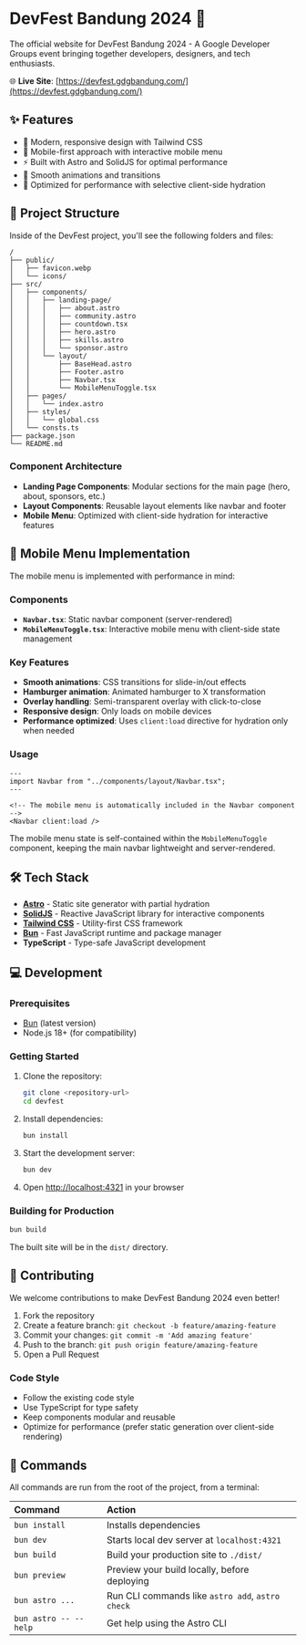 # DevFest Bandung 2024 🚀

The official website for DevFest Bandung 2024 - A Google Developer Groups event bringing together developers, designers, and tech enthusiasts.

🌐 **Live Site**: [https://devfest.gdgbandung.com/](https://devfest.gdgbandung.com/)

## ✨ Features

- 🎨 Modern, responsive design with Tailwind CSS
- 📱 Mobile-first approach with interactive mobile menu
- ⚡ Built with Astro and SolidJS for optimal performance
- 🌟 Smooth animations and transitions
- 🎯 Optimized for performance with selective client-side hydration

## 🚀 Project Structure

Inside of the DevFest project, you'll see the following folders and files:

```text
/
├── public/
│   ├── favicon.webp
│   └── icons/
├── src/
│   ├── components/
│   │   ├── landing-page/
│   │   │   ├── about.astro
│   │   │   ├── community.astro
│   │   │   ├── countdown.tsx
│   │   │   ├── hero.astro
│   │   │   ├── skills.astro
│   │   │   └── sponsor.astro
│   │   └── layout/
│   │       ├── BaseHead.astro
│   │       ├── Footer.astro
│   │       ├── Navbar.tsx
│   │       └── MobileMenuToggle.tsx
│   ├── pages/
│   │   └── index.astro
│   ├── styles/
│   │   └── global.css
│   └── consts.ts
├── package.json
└── README.md
```

### Component Architecture

- **Landing Page Components**: Modular sections for the main page (hero, about, sponsors, etc.)
- **Layout Components**: Reusable layout elements like navbar and footer
- **Mobile Menu**: Optimized with client-side hydration for interactive features

## 📱 Mobile Menu Implementation

The mobile menu is implemented with performance in mind:

### Components

- **`Navbar.tsx`**: Static navbar component (server-rendered)
- **`MobileMenuToggle.tsx`**: Interactive mobile menu with client-side state management

### Key Features

- **Smooth animations**: CSS transitions for slide-in/out effects
- **Hamburger animation**: Animated hamburger to X transformation
- **Overlay handling**: Semi-transparent overlay with click-to-close
- **Responsive design**: Only loads on mobile devices
- **Performance optimized**: Uses `client:load` directive for hydration only when needed

### Usage

```astro
---
import Navbar from "../components/layout/Navbar.tsx";
---

<!-- The mobile menu is automatically included in the Navbar component -->
<Navbar client:load />
```

The mobile menu state is self-contained within the `MobileMenuToggle` component, keeping the main navbar lightweight and server-rendered.

## 🛠️ Tech Stack

- **[Astro](https://astro.build/)** - Static site generator with partial hydration
- **[SolidJS](https://www.solidjs.com/)** - Reactive JavaScript library for interactive components
- **[Tailwind CSS](https://tailwindcss.com/)** - Utility-first CSS framework
- **[Bun](https://bun.sh/)** - Fast JavaScript runtime and package manager
- **TypeScript** - Type-safe JavaScript development

## 💻 Development

### Prerequisites

- [Bun](https://bun.sh/) (latest version)
- Node.js 18+ (for compatibility)

### Getting Started

1. Clone the repository:
   ```bash
   git clone <repository-url>
   cd devfest
   ```

2. Install dependencies:
   ```bash
   bun install
   ```

3. Start the development server:
   ```bash
   bun dev
   ```

4. Open [http://localhost:4321](http://localhost:4321) in your browser

### Building for Production

```bash
bun build
```

The built site will be in the `dist/` directory.

## 🤝 Contributing

We welcome contributions to make DevFest Bandung 2024 even better!

1. Fork the repository
2. Create a feature branch: `git checkout -b feature/amazing-feature`
3. Commit your changes: `git commit -m 'Add amazing feature'`
4. Push to the branch: `git push origin feature/amazing-feature`
5. Open a Pull Request

### Code Style

- Follow the existing code style
- Use TypeScript for type safety
- Keep components modular and reusable
- Optimize for performance (prefer static generation over client-side rendering)

## 🧙 Commands

All commands are run from the root of the project, from a terminal:

| Command               | Action                                           |
| :-------------------- | :----------------------------------------------- |
| `bun install`         | Installs dependencies                            |
| `bun dev`             | Starts local dev server at `localhost:4321`      |
| `bun build`           | Build your production site to `./dist/`          |
| `bun preview`         | Preview your build locally, before deploying     |
| `bun astro ...`       | Run CLI commands like `astro add`, `astro check` |
| `bun astro -- --help` | Get help using the Astro CLI                     |
